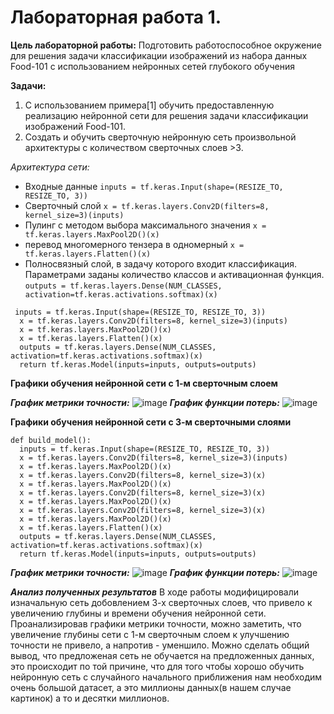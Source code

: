 # Лабораторная работа 1.

**Цель лабораторной работы:** Подготовить работоспособное окружение для решения
задачи классификации изображений из набора данных Food-101 с использованием
нейронных сетей глубокого обучения

**Задачи:**

1. С использованием примера[1] обучить предоставленную реализацию нейронной сети для решения задачи классификации изображений Food-101.
2. Создать и обучить сверточную нейронную сеть произвольной архитектуры с количеством сверточных слоев >3.

*Архитектура сети:*

   * Входные данные `inputs = tf.keras.Input(shape=(RESIZE_TO, RESIZE_TO, 3))` 
   * Сверточный слой `x = tf.keras.layers.Conv2D(filters=8, kernel_size=3)(inputs)` 
   * Пулинг с методом выбора максимального значения `x = tf.keras.layers.MaxPool2D()(x)`
   * перевод многомерного тензера в одномерный `x = tf.keras.layers.Flatten()(x)`
   * Полносвязный слой, в задачу которого входит классификация. Параметрами заданы количество классов и активационная функция. `outputs = tf.keras.layers.Dense(NUM_CLASSES, activation=tf.keras.activations.softmax)(x)`

```
 inputs = tf.keras.Input(shape=(RESIZE_TO, RESIZE_TO, 3))
  x = tf.keras.layers.Conv2D(filters=8, kernel_size=3)(inputs)
  x = tf.keras.layers.MaxPool2D()(x)
  x = tf.keras.layers.Flatten()(x)
  outputs = tf.keras.layers.Dense(NUM_CLASSES, activation=tf.keras.activations.softmax)(x)
  return tf.keras.Model(inputs=inputs, outputs=outputs)
```

**Графики обучения нейронной сети с 1-м сверточным слоем**

***График метрики точности:***
![image](https://user-images.githubusercontent.com/56519328/115056336-5ece1780-9eeb-11eb-8170-18c6cce3bde3.png)
***График функции потерь:***
![image](https://user-images.githubusercontent.com/56519328/115056361-68f01600-9eeb-11eb-894e-cff2c88ff049.png)

**Графики обучения нейронной сети с 3-м сверточными слоями**

```
def build_model():
  inputs = tf.keras.Input(shape=(RESIZE_TO, RESIZE_TO, 3))
  x = tf.keras.layers.Conv2D(filters=8, kernel_size=3)(inputs)
  x = tf.keras.layers.MaxPool2D()(x)
  x = tf.keras.layers.Conv2D(filters=8, kernel_size=3)(x)
  x = tf.keras.layers.MaxPool2D()(x)
  x = tf.keras.layers.Conv2D(filters=8, kernel_size=3)(x)
  x = tf.keras.layers.MaxPool2D()(x)
  x = tf.keras.layers.Conv2D(filters=8, kernel_size=3)(x)
  x = tf.keras.layers.MaxPool2D()(x)
  x = tf.keras.layers.Flatten()(x)
  outputs = tf.keras.layers.Dense(NUM_CLASSES, activation=tf.keras.activations.softmax)(x)
  return tf.keras.Model(inputs=inputs, outputs=outputs)
  ```
  
***График метрики точности:***
![image](https://user-images.githubusercontent.com/56519328/115056878-03e8f000-9eec-11eb-8d02-538f3b413451.png)
***График функции потерь:***
![image](https://user-images.githubusercontent.com/56519328/115056917-119e7580-9eec-11eb-8984-c3a85c1d9468.png)

***Анализ полученных результатов***
В ходе работы модифицировали изначальную сеть добовлением 3-х сверточных слоев, что привело к увеличению глубины и времени обучения нейронной сети.
Проанализировав графики метрики точности, можно заметить, что увеличение глубины сети с 1-м сверточным слоем к улучшению точности не привело, а напротив - уменшило. 
Можно сделать общий вывод, что предложеная сеть не обучается на предложенных данных, это происходит по той причине, что для того чтобы хорошо обучить нейронную сеть с случайного начального приближения нам необходим очень большой датасет, а это миллионы данных(в нашем случае картинок) а то и десятки миллионов.
